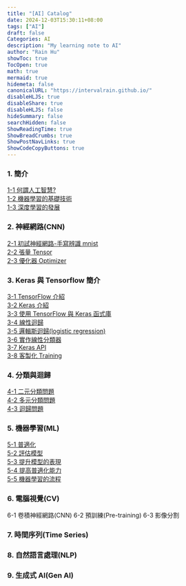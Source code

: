 ```yaml
---
title: "[AI] Catalog"
date: 2024-12-03T15:30:11+08:00
tags: ["AI"]
draft: false
Categories: AI
description: "My learning note to AI"
author: "Rain Hu"
showToc: true
TocOpen: true
math: true
mermaid: true
hidemeta: false
canonicalURL: "https://intervalrain.github.io/"
disableHLJS: true
disableShare: true
disableHLJS: false
hideSummary: false
searchHidden: false
ShowReadingTime: true
ShowBreadCrumbs: true
ShowPostNavLinks: true
ShowCodeCopyButtons: true
---
```


### 1. 簡介
[1-1 何謂人工智慧?](/ai/1_1)  
[1-2 機器學習的基礎技術](/ai/1_2)  
[1-3 深度學習的發展](/ai/1_3)  

### 2. 神經網路(CNN)
[2-1 初試神經網路-手寫辨識 mnist](/ai/2_1)  
[2-2 張量 Tensor](/ai/2_2)  
[2-3 優化器 Optimizer](/ai/2_3)  

### 3. Keras 與 Tensorflow 簡介
[3-1 TensorFlow 介紹](/ai/3_1)  
[3-2 Keras 介紹](/ai/3_2)  
[3-3 使用 TensorFlow 與 Keras 函式庫](/ai/3_3)  
[3-4 線性迴歸](/ai/3_4)  
[3-5 邏輯斯迴歸(logistic regression)](/ai/3_5)  
[3-6 實作線性分類器](/ai/3_6)  
[3-7 Keras API](/ai/3_7)  
[3-8 客製化 Training](/ai/3_8)

### 4. 分類與迴歸
[4-1 二元分類問題](/ai/4_1)  
[4-2 多元分類問題](/ai/4_2)  
[4-3 迴歸問題](/ai/4_3)  

### 5. 機器學習(ML)
[5-1 普適化](/ai/5_1)  
[5-2 評估模型](/ai/5_2)  
[5-3 提升模型的表現](/ai/5_3)  
[5-4 提高普適化能力](/ai/5_4)  
[5-5 機器學習的流程](/ai/5_5)  

### 6. 電腦視覺(CV)
6-1 卷積神經網路(CNN)
6-2 預訓練(Pre-training)
6-3 影像分割


### 7. 時間序列(Time Series)

### 8. 自然語言處理(NLP)

### 9. 生成式 AI(Gen AI)

